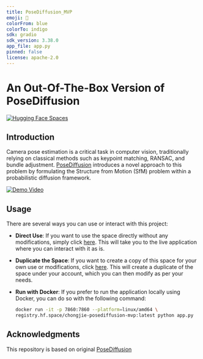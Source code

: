 ```yaml
---
title: PoseDiffusion_MVP
emoji: 🐠
colorFrom: blue
colorTo: indigo
sdk: gradio
sdk_version: 3.38.0
app_file: app.py
pinned: false
license: apache-2.0
---
```


# An Out-Of-The-Box Version of PoseDiffusion
[![Hugging Face Spaces](splash_sample2_record.gif)](https://huggingface.co/spaces/chongjie/PoseDiffusion_MVP)

## Introduction
Camera pose estimation is a critical task in computer vision, traditionally relying on classical methods such as keypoint matching, RANSAC, and bundle adjustment. [PoseDiffusion](https://posediffusion.github.io/) introduces a novel approach to this problem by formulating the Structure from Motion (SfM) problem within a probabilistic diffusion framework. 

[![Demo Video](https://posediffusion.github.io/resources/qual_co3d.png)](https://posediffusion.github.io/resources/splash_sample2.mp4 "Demo Video")

## Usage

There are several ways you can use or interact with this project:

* **Direct Use**: If you want to use the space directly without any modifications, simply click [here](https://huggingface.co/spaces/chongjie/PoseDiffusion_MVP). This will take you to the live application where you can interact with it as is.

* **Duplicate the Space**: If you want to create a copy of this space for your own use or modifications, click [here](https://huggingface.co/spaces/chongjie/co-tracker?duplicate=true). This will create a duplicate of the space under your account, which you can then modify as per your needs.

* **Run with Docker**: If you prefer to run the application locally using Docker, you can do so with the following command:

    ```bash
    docker run -it -p 7860:7860 --platform=linux/amd64 \
    registry.hf.space/chongjie-posediffusion-mvp:latest python app.py
    ```

## Acknowledgments
This repository is based on original [PoseDiffusion](https://posediffusion.github.io/)
